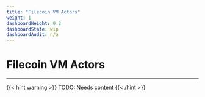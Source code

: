 ```yaml
---
title: "Filecoin VM Actors"
weight: 1
dashboardWeight: 0.2
dashboardState: wip
dashboardAudit: n/a
---
```


# Filecoin VM Actors
---
{{< hint warning >}}
TODO: Needs content
{{< /hint >}}

